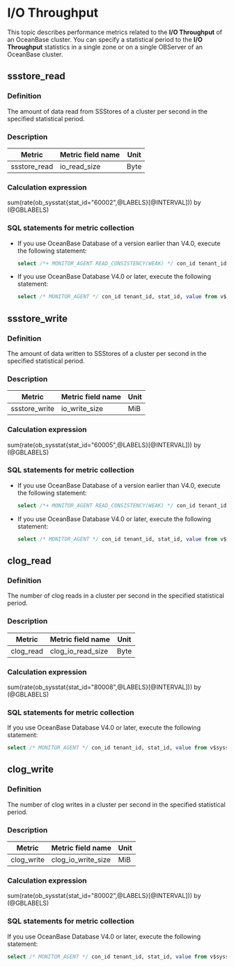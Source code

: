# I/O Throughput

This topic describes performance metrics related to the **I/O Throughput** of an OceanBase cluster. You can specify a statistical period to the **I/O Throughput** statistics in a single zone or on a single OBServer of an OceanBase cluster.

## ssstore_read

### Definition

The amount of data read from SSStores of a cluster per second in the specified statistical period.

### Description

| **Metric** | **Metric field name** | **Unit**  |
|------------|-----------------------|-----------|
| ssstore_read       | io_read_size          | Byte  |

### Calculation expression

sum(rate(ob_sysstat{stat_id="60002",@LABELS}[@INTERVAL])) by (@GBLABELS)

### SQL statements for metric collection

* If you use OceanBase Database of a version earlier than V4.0, execute the following statement:

  ```sql
  select /*+ MONITOR_AGENT READ_CONSISTENCY(WEAK) */ con_id tenant_id, stat_id, value from v$sysstat where stat_id IN (60002) and (con_id > 1000 or con_id = 1) and class < 1000
  ```

* If you use OceanBase Database V4.0 or later, execute the following statement:

  ```sql
  select /* MONITOR_AGENT */ con_id tenant_id, stat_id, value from v$sysstat where stat_id IN (60002) and (con_id > 1000 or con_id = 1) and class < 1000
  ```

## ssstore_write

### Definition

The amount of data written to SSStores of a cluster per second in the specified statistical period.

### Description

| **Metric** | **Metric field name** | **Unit**  |
|------------|-----------------------|-----------|
| ssstore_write      | io_write_size         | MiB  |

### Calculation expression

sum(rate(ob_sysstat{stat_id="60005",@LABELS}[@INTERVAL])) by (@GBLABELS)

### SQL statements for metric collection

* If you use OceanBase Database of a version earlier than V4.0, execute the following statement:

  ```sql
  select /*+ MONITOR_AGENT READ_CONSISTENCY(WEAK) */ con_id tenant_id, stat_id, value from v$sysstat where stat_id IN (60005) and (con_id > 1000 or con_id = 1) and class < 1000
  ```

* If you use OceanBase Database V4.0 or later, execute the following statement:

  ```sql
  select /* MONITOR_AGENT */ con_id tenant_id, stat_id, value from v$sysstat where stat_id IN (60005) and (con_id > 1000 or con_id = 1) and class < 1000
  ```

## clog_read

### Definition

The number of clog reads in a cluster per second in the specified statistical period.

### Description

| **Metric** | **Metric field name** |   **Unit**   |
|------------|-----------------------|--------------|
| clog_read      | clog_io_read_size         | Byte |

### Calculation expression

sum(rate(ob_sysstat{stat_id="80008",@LABELS}[@INTERVAL])) by (@GBLABELS)

### SQL statements for metric collection

If you use OceanBase Database V4.0 or later, execute the following statement:

```sql
select /* MONITOR_AGENT */ con_id tenant_id, stat_id, value from v$sysstat where stat_id IN (80008) and class < 1000
```

## clog_write

### Definition

The number of clog writes in a cluster per second in the specified statistical period.

### Description

| **Metric** | **Metric field name** |   **Unit**   |
|------------|-----------------------|--------------|
| clog_write      | clog_io_write_size       | MiB |

### Calculation expression

sum(rate(ob_sysstat{stat_id="80002",@LABELS}[@INTERVAL])) by (@GBLABELS)

### SQL statements for metric collection

If you use OceanBase Database V4.0 or later, execute the following statement:

```sql
select /* MONITOR_AGENT */ con_id tenant_id, stat_id, value from v$sysstat where stat_id IN (80002) and (con_id > 1000 or con_id = 1) and class < 1000
```
